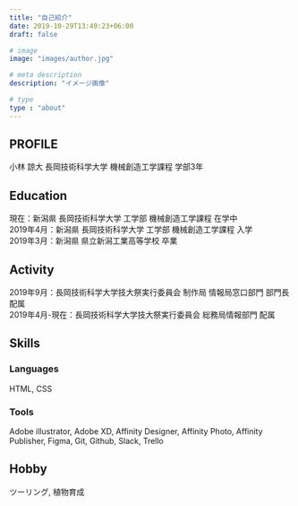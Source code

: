 ```yaml
---
title: "自己紹介"
date: 2019-10-29T13:49:23+06:00
draft: false

# image
image: "images/author.jpg"

# meta description
description: "イメージ画像"

# type
type : "about"
---
```

## PROFILE
小林 諒大
長岡技術科学大学 機械創造工学課程 学部3年


## Education
現在：新潟県 長岡技術科学大学 工学部 機械創造工学課程 在学中<br>
2019年4月：新潟県 長岡技術科学大学 工学部 機械創造工学課程 入学<br>
2019年3月：新潟県 県立新潟工業高等学校 卒業<br> 


## Activity
2019年9月：長岡技術科学大学技大祭実行委員会 制作局 情報局窓口部門 部門長 配属</br>
2019年4月-現在：長岡技術科学大学技大祭実行委員会 総務局情報部門 配属


## Skills
### Languages
HTML, CSS


### Tools
Adobe illustrator, Adobe XD, Affinity Designer, Affinity Photo, Affinity Publisher, Figma, Git, Github, Slack, Trello


## Hobby
ツーリング, 植物育成
